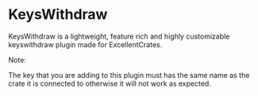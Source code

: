 # KeysWithdraw

 KeysWithdraw is a lightweight, feature rich and highly customizable keyswithdraw plugin made for ExcellentCrates.

Note:

The key that you are adding to this plugin must has the same name as the crate it is connected to otherwise it will not work as expected.
